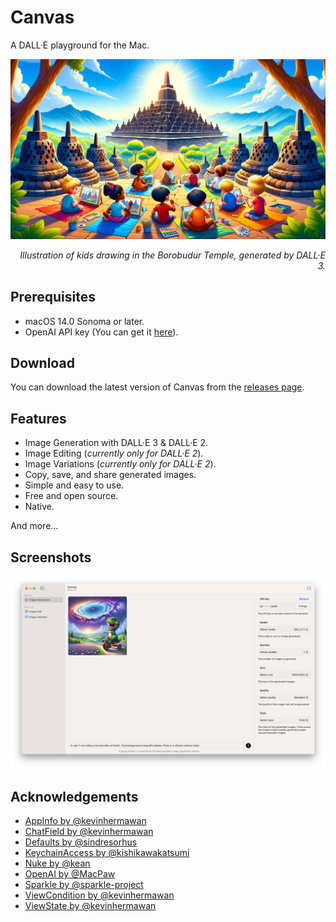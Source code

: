 # Canvas

A DALL·E playground for the Mac.

<div>
  <div align="center">
    <picture>
      <source media="(prefers-color-scheme: dark)" srcset="./assets/banner-night.jpg">
      <img alt="banner" src="./assets/banner.jpg">
    </picture>
  </div>
  <div align="right">
    <p><em>Illustration of kids drawing in the Borobudur Temple, generated by DALL·E 3.</em></p>
  </div>
<div>

## Prerequisites

- macOS 14.0 Sonoma or later.
- OpenAI API key (You can get it [here](https://platform.openai.com/api-keys)).

## Download

You can download the latest version of Canvas from the [releases page](https://github.com/kevinhermawan/Canvas/releases).

## Features

- Image Generation with DALL·E 3 & DALL·E 2.
- Image Editing (_currently only for DALL·E 2_).
- Image Variations (_currently only for DALL·E 2_).
- Copy, save, and share generated images.
- Simple and easy to use.
- Free and open source.
- Native.

And more...

## Screenshots

<div align="center">
  <picture>
    <source media="(prefers-color-scheme: dark)" srcset="./assets/screenshot-dark.png">
    <img alt="screenshot" src="./assets/screenshot.png">
  </picture>
</div>

## Acknowledgements

- [AppInfo by @kevinhermawan](https://github.com/kevinhermawan/AppInfo)
- [ChatField by @kevinhermawan](https://github.com/kevinhermawan/ChatField)
- [Defaults by @sindresorhus](https://github.com/sindresorhus/Defaults)
- [KeychainAccess by @kishikawakatsumi](https://github.com/kishikawakatsumi/KeychainAccess)
- [Nuke by @kean](https://github.com/kean/Nuke)
- [OpenAI by @MacPaw](https://github.com/MacPaw/OpenAI)
- [Sparkle by @sparkle-project](https://github.com/sparkle-project/Sparkle)
- [ViewCondition by @kevinhermawan](https://github.com/kevinhermawan/ViewCondition)
- [ViewState by @kevinhermawan](https://github.com/kevinhermawan/ViewState)
